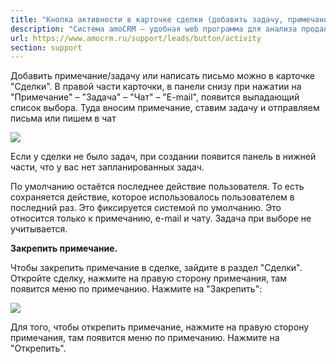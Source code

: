 ```yaml
---
title: "Кнопка активности в карточке сделки (добавить задачу, примечание/отправить письмо/написать в чат) — Сделки"
description: "Система amoCRM – удобная web программа для анализа продаж, доступная в режиме online из любой точки мира! Подробности узнавайте по указанным на сайте телефонам в Москве."
url: https://www.amocrm.ru/support/leads/button/activity
section: support
---
```


Добавить примечание/задачу или написать письмо можно в карточке "Сделки". В правой части карточки, в панели снизу при нажатии на "Примечание" – "Задача" – "Чат" – "E-mail", появится выпадающий список выбора. Туда вносим примечание, ставим задачу и отправляем письма или пишем в чат

![](/uploads/2019/06/primechanie_2.png)

Если у сделки не было задач, при создании появится панель в нижней части, что у вас нет запланированных задач.

По умолчанию остаётся последнее действие пользователя. То есть сохраняется действие, которое использовалось пользователем в последний раз. Это фиксируется системой по умолчанию. Это относится только к примечанию, e-mail и чату. Задача при выборе не учитывается.

**Закрепить примечание.**

Чтобы закрепить примечание в сделке, зайдите в раздел "Сделки". Откройте сделку, нажмите на правую сторону примечания, там появится меню по примечанию. Нажмите на "Закрепить":

![](/uploads/2019/06/primechanie_1.png)

Для того, чтобы открепить примечание, нажмите на правую сторону примечания, там появится меню по примечанию. Нажмите на "Открепить".
